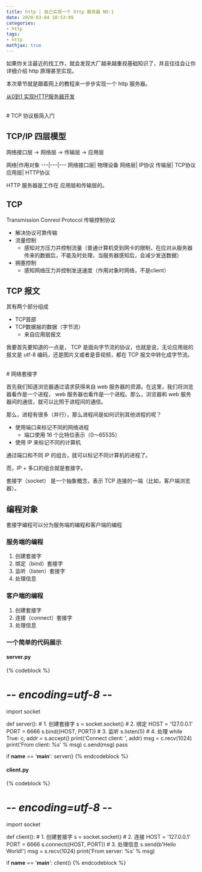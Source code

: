 ```yaml
---
title: http | 自己实现一个 http 服务器 NO:1
date: 2020-03-04 10:53:09
categories:
- http
tags:
- http
mathjax: true
---
```

如果你关注最近的找工作，就会发现大厂越来越重视基础知识了，并且往往会让你详细介绍 http 原理甚至实现。

本次章节就是跟着网上的教程来一步步实现一个 http 服务器。

[从0到1 实现HTTP服务器开发](https://www.imooc.com/learn/1172)

<!-- more -->

<br/>
# TCP 协议极简入门
<br/>

## TCP/IP 四层模型

网络接口层 -> 网络层 -> 传输层 -> 应用层

网络|作用对象
---|---|---
网络接口层|  物理设备
网络层|  IP协议
传输层|  TCP协议
应用层| HTTP协议

HTTP 服务器是工作在 应用层和传输层的。

## TCP

Transmission Conreol Protocol 传输控制协议

- 解决协议可靠传输
- 流量控制
	- 感知对方压力并控制流量（普通计算机受到网卡的限制，在应对从服务器传来的数据后，不能及时处理，当服务器感知后，会减少发送数据）
- 拥塞控制
	- 感知网络压力并控制发送速度（作用对象时网络，不是client）

## TCP 报文

其有两个部分组成

- TCP首部
- TCP数据报的数据（字节流）
	- 来自应用层报文

我要首先要知道的一点是， TCP 是面向字节流的协议，也就是说，无论应用层的报文是 utf-8 编码，还是图片又或者是音视频，都在 TCP 报文中转化成字节流。

<br/>
# 网络套接字
<br/>

首先我们知道浏览器通过请求获得来自 web 服务器的资源。在这里，我们将浏览器看作是一个进程， web 服务器也看作是一个进程。那么，浏览器和 web 服务器间的通信，就可以比照于进程间的通信。

那么，进程有很多（并行），那么进程间是如何识别其他进程的呢？

- 使用端口来标记不同的网络进程
	- 端口使用 16 个比特位表示（0～65535）
- 使用 IP 来标记不同的计算机

通过端口和不同 IP 的组合，就可以标记不同计算机的进程了。

而，IP + 多口的组合就是套接字。

套接字（socket） 是一个抽象概念，表示 TCP 连接的一端（比如，客户端浏览器）。

## 编程对象

套接字编程可以分为服务端的编程和客户端的编程

### 服务端的编程

1. 创建套接字
2. 绑定（bind）套接字
3. 监听（listen）套接字
4. 处理信息

### 客户端的编程

1. 创建套接字
2. 连接（connect）套接字
3. 处理信息

### 一个简单的代码展示

#### server.py

{% codeblock %}
# -*- encoding=utf-8 -*-


import socket

def server():
    # 1. 创建套接字
    s = socket.socket()
    # 2. 绑定
    HOST = '127.0.0.1'
    PORT = 6666
    s.bind((HOST, PORT))
    # 3. 监听
    s.listen(5)
    # 4. 处理
    while True:
        c, addr = s.accept()
        print('Connect client: ', addr)
        msg = c.recv(1024)
        print('From client: %s' % msg)
        c.send(msg)
    pass


if __name__ == '__main__':
    server()
{% endcodeblock %}

#### client.py

{% codeblock %}
# -*- encoding=utf-8 -*-


import socket


def client():
    # 1. 创建套接字
    s = socket.socket()
    # 2. 连接
    HOST = '127.0.0.1'
    PORT = 6666
    s.connect((HOST, PORT))
    # 3. 处理信息
    s.send(b'Hello World!')
    msg = s.recv(1024)
    print('From server: %s' % msg)


if __name__ == '__main__':
    client()
{% endcodeblock %}

